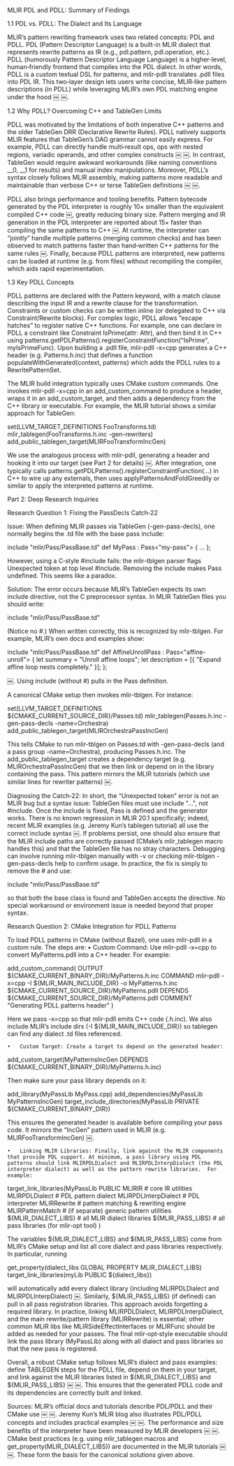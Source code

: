 MLIR PDL and PDLL: Summary of Findings

1.1 PDL vs. PDLL: The Dialect and Its Language

MLIR’s pattern rewriting framework uses two related concepts: PDL and PDLL. PDL (Pattern Descriptor Language) is a built-in MLIR dialect that represents rewrite patterns as IR (e.g., pdl.pattern, pdl.operation, etc.). PDLL (humorously Pattern Descriptor Language Language) is a higher‑level, human‑friendly frontend that compiles into the PDL dialect.  In other words, PDLL is a custom textual DSL for patterns, and mlir-pdll translates .pdll files into PDL IR. This two‑layer design lets users write concise, MLIR‑like pattern descriptions (in PDLL) while leveraging MLIR’s own PDL matching engine under the hood ￼ ￼.

1.2 Why PDLL? Overcoming C++ and TableGen Limits

PDLL was motivated by the limitations of both imperative C++ patterns and the older TableGen DRR (Declarative Rewrite Rules). PDLL natively supports MLIR features that TableGen’s DAG grammar cannot easily express. For example, PDLL can directly handle multi‑result ops, ops with nested regions, variadic operands, and other complex constructs ￼ ￼.  In contrast, TableGen would require awkward workarounds (like naming conventions __0, __1 for results) and manual index manipulations.  Moreover, PDLL’s syntax closely follows MLIR assembly, making patterns more readable and maintainable than verbose C++ or terse TableGen definitions ￼ ￼.

PDLL also brings performance and tooling benefits. Pattern bytecode generated by the PDL interpreter is roughly 10× smaller than the equivalent compiled C++ code ￼, greatly reducing binary size.  Pattern merging and IR generation in the PDL interpreter are reported about 15× faster than compiling the same patterns to C++ ￼.  At runtime, the interpreter can “jointly” handle multiple patterns (merging common checks) and has been observed to match patterns faster than hand‑written C++ patterns for the same rules ￼.  Finally, because PDLL patterns are interpreted, new patterns can be loaded at runtime (e.g. from files) without recompiling the compiler, which aids rapid experimentation.

1.3 Key PDLL Concepts

PDLL patterns are declared with the Pattern keyword, with a match clause describing the input IR and a rewrite clause for the transformation.  Constraints or custom checks can be written inline (or delegated to C++ via Constraint/Rewrite blocks).  For complex logic, PDLL allows “escape hatches” to register native C++ functions.  For example, one can declare in PDLL a constraint like Constraint IsPrime(attr: Attr), and then bind it in C++ using patterns.getPDLPatterns().registerConstraintFunction("IsPrime", myIsPrimeFunc).  Upon building a .pdll file, mlir-pdll -x=cpp generates a C++ header (e.g. Patterns.h.inc) that defines a function populateWithGenerated(context, patterns) which adds the PDLL rules to a RewritePatternSet.

The MLIR build integration typically uses CMake custom commands. One invokes mlir-pdll -x=cpp in an add_custom_command to produce a header, wraps it in an add_custom_target, and then adds a dependency from the C++ library or executable.  For example, the MLIR tutorial shows a similar approach for TableGen:

set(LLVM_TARGET_DEFINITIONS FooTransforms.td)
mlir_tablegen(FooTransforms.h.inc -gen-rewriters)
add_public_tablegen_target(MLIRFooTransformIncGen)

We use the analogous process with mlir-pdll, generating a header and hooking it into our target (see Part 2 for details) ￼.  After integration, one typically calls patterns.getPDLPatterns().registerConstraintFunction(...) in C++ to wire up any externals, then uses applyPatternsAndFoldGreedily or similar to apply the interpreted patterns at runtime.

Part 2: Deep Research Inquiries

Research Question 1: Fixing the PassDecls Catch‑22

Issue: When defining MLIR passes via TableGen (-gen-pass-decls), one normally begins the .td file with the base pass include:

include "mlir/Pass/PassBase.td"
def MyPass : Pass<"my-pass"> { ... };

However, using a C‑style #include fails: the mlir-tblgen parser flags Unexpected token at top level #include. Removing the include makes Pass undefined.  This seems like a paradox.

Solution: The error occurs because MLIR’s TableGen expects its own include directive, not the C preprocessor syntax. In MLIR TableGen files you should write:

include "mlir/Pass/PassBase.td"

(Notice no #.) When written correctly, this is recognized by mlir-tblgen. For example, MLIR’s own docs and examples show:

include "mlir/Pass/PassBase.td"
def AffineUnrollPass : Pass<"affine-unroll"> {
  let summary = "Unroll affine loops";
  let description = [{ "Expand affine loop nests completely." }];
};

￼.  Using include (without #) pulls in the Pass definition.

A canonical CMake setup then invokes mlir-tblgen.  For instance:

set(LLVM_TARGET_DEFINITIONS ${CMAKE_CURRENT_SOURCE_DIR}/Passes.td)
mlir_tablegen(Passes.h.inc -gen-pass-decls -name=Orchestra)
add_public_tablegen_target(MLIROrchestraPassIncGen)

This tells CMake to run mlir-tblgen on Passes.td with -gen-pass-decls (and a pass group -name=Orchestra), producing Passes.h.inc. The add_public_tablegen_target creates a dependency target (e.g. MLIROrchestraPassIncGen) that we then link or depend on in the library containing the pass. This pattern mirrors the MLIR tutorials (which use similar lines for rewriter patterns) ￼.

Diagnosing the Catch‑22: In short, the “Unexpected token” error is not an MLIR bug but a syntax issue: TableGen files must use include "...", not #include. Once the include is fixed, Pass is defined and the generator works.  There is no known regression in MLIR 20.1 specifically; indeed, recent MLIR examples (e.g. Jeremy Kun’s tablegen tutorial) all use the correct include syntax ￼. If problems persist, one should also ensure that the MLIR include paths are correctly passed (CMake’s mlir_tablegen macro handles this) and that the TableGen file has no stray characters. Debugging can involve running mlir-tblgen manually with -v or checking mlir-tblgen -gen-pass-decls help to confirm usage. In practice, the fix is simply to remove the # and use:

include "mlir/Pass/PassBase.td"

so that both the base class is found and TableGen accepts the directive. No special workaround or environment issue is needed beyond that proper syntax.

Research Question 2: CMake Integration for PDLL Patterns

To load PDLL patterns in CMake (without Bazel), one uses mlir-pdll in a custom rule. The steps are:
	•	Custom Command: Use mlir-pdll -x=cpp to convert MyPatterns.pdll into a C++ header. For example:

add_custom_command(
  OUTPUT ${CMAKE_CURRENT_BINARY_DIR}/MyPatterns.h.inc
  COMMAND mlir-pdll -x=cpp
          -I ${MLIR_MAIN_INCLUDE_DIR}
          -o MyPatterns.h.inc
          ${CMAKE_CURRENT_SOURCE_DIR}/MyPatterns.pdll
  DEPENDS ${CMAKE_CURRENT_SOURCE_DIR}/MyPatterns.pdll
  COMMENT "Generating PDLL patterns header"
)

Here we pass -x=cpp so that mlir-pdll emits C++ code (.h.inc). We also include MLIR’s include dirs (-I ${MLIR_MAIN_INCLUDE_DIR}) so tablegen can find any dialect .td files referenced.

	•	Custom Target: Create a target to depend on the generated header:

add_custom_target(MyPatternsIncGen DEPENDS
  ${CMAKE_CURRENT_BINARY_DIR}/MyPatterns.h.inc)

Then make sure your pass library depends on it:

add_library(MyPassLib MyPass.cpp)
add_dependencies(MyPassLib MyPatternsIncGen)
target_include_directories(MyPassLib PRIVATE ${CMAKE_CURRENT_BINARY_DIR})

This ensures the generated header is available before compiling your pass code. It mirrors the “IncGen” pattern used in MLIR (e.g. MLIRFooTransformIncGen) ￼.

	•	Linking MLIR Libraries: Finally, link against the MLIR components that provide PDL support. At minimum, a pass library using PDL patterns should link MLIRPDLDialect and MLIRPDLInterpDialect (the PDL interpreter dialect) as well as the pattern rewrite libraries.  For example:

target_link_libraries(MyPassLib PUBLIC
  MLIRIR                     # core IR utilities
  MLIRPDLDialect             # PDL pattern dialect
  MLIRPDLInterpDialect       # PDL interpreter
  MLIRRewrite                # pattern matching & rewriting engine
  MLIRPatternMatch           # (if separate) generic pattern utilities
  ${MLIR_DIALECT_LIBS}       # all MLIR dialect libraries
  ${MLIR_PASS_LIBS}          # all pass libraries (for mlir-opt tool)
)

The variables ${MLIR_DIALECT_LIBS} and ${MLIR_PASS_LIBS} come from MLIR’s CMake setup and list all core dialect and pass libraries respectively. In particular, running

get_property(dialect_libs GLOBAL PROPERTY MLIR_DIALECT_LIBS)
target_link_libraries(myLib PUBLIC ${dialect_libs})

will automatically add every dialect library (including MLIRPDLDialect and MLIRPDLInterpDialect) ￼. Similarly, ${MLIR_PASS_LIBS} (if defined) can pull in all pass registration libraries. This approach avoids forgetting a required library. In practice, linking MLIRPDLDialect, MLIRPDLInterpDialect, and the main rewrite/pattern library (MLIRRewrite) is essential; other common MLIR libs like MLIRSideEffectInterfaces or MLIRFunc should be added as needed for your passes. The final mlir-opt‑style executable should link the pass library (MyPassLib) along with all dialect and pass libraries so that the new pass is registered.

Overall, a robust CMake setup follows MLIR’s dialect and pass examples: define TABLEGEN steps for the PDLL file, depend on them in your target, and link against the MLIR libraries listed in ${MLIR_DIALECT_LIBS} and ${MLIR_PASS_LIBS} ￼ ￼. This ensures that the generated PDLL code and its dependencies are correctly built and linked.

Sources: MLIR’s official docs and tutorials describe PDL/PDLL and their CMake use ￼ ￼. Jeremy Kun’s MLIR blog also illustrates PDL/PDLL concepts and includes practical examples ￼ ￼. The performance and size benefits of the interpreter have been measured by MLIR developers ￼ ￼. CMake best practices (e.g. using mlir_tablegen macros and get_property(MLIR_DIALECT_LIBS)) are documented in the MLIR tutorials ￼ ￼. These form the basis for the canonical solutions given above.